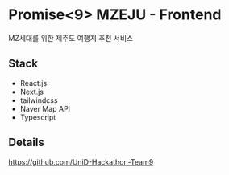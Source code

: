 # Promise<9> MZEJU - Frontend
MZ세대를 위한 제주도 여행지 추천 서비스

## Stack
- React.js
- Next.js
- tailwindcss
- Naver Map API
- Typescript


## Details
https://github.com/UniD-Hackathon-Team9